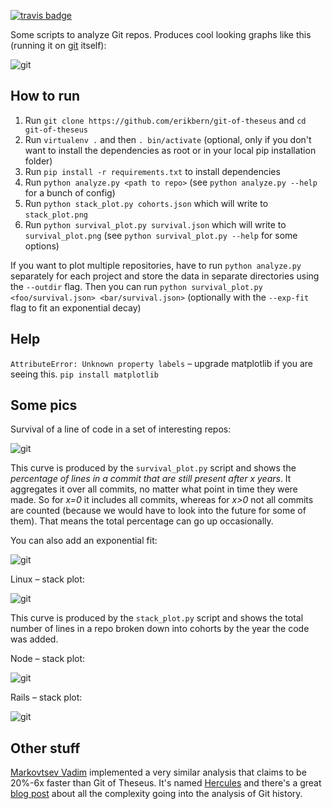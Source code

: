 [![travis badge](https://img.shields.io/travis/erikbern/git-of-theseus/master.svg?style=flat)](https://travis-ci.org/erikbern/git-of-theseus)

Some scripts to analyze Git repos. Produces cool looking graphs like this (running it on [git](https://github.com/git/git) itself):

![git](https://raw.githubusercontent.com/erikbern/git-of-theseus/master/pics/git-git.png)

How to run
----------

1. Run `git clone https://github.com/erikbern/git-of-theseus` and `cd git-of-theseus`
1. Run `virtualenv .` and then `. bin/activate` (optional, only if you don't want to install the dependencies as root or in your local pip installation folder)
1. Run `pip install -r requirements.txt` to install dependencies
1. Run `python analyze.py <path to repo>` (see `python analyze.py --help` for a bunch of config)
1. Run `python stack_plot.py cohorts.json` which will write to `stack_plot.png`
1. Run `python survival_plot.py survival.json` which will write to `survival_plot.png` (see `python survival_plot.py --help` for some options)

If you want to plot multiple repositories, have to run `python analyze.py` separately for each project and store the data in separate directories using the `--outdir` flag. Then you can run `python survival_plot.py <foo/survival.json> <bar/survival.json>` (optionally with the `--exp-fit` flag to fit an exponential decay)

Help
----

`AttributeError: Unknown property labels` – upgrade matplotlib if you are seeing this. `pip install matplotlib`
  
Some pics
---------

Survival of a line of code in a set of interesting repos:

![git](https://raw.githubusercontent.com/erikbern/git-of-theseus/master/pics/git-projects-survival.png)

This curve is produced by the `survival_plot.py` script and shows the *percentage of lines in a commit that are still present after x years*. It aggregates it over all commits, no matter what point in time they were made. So for *x=0* it includes all commits, whereas for *x>0* not all commits are counted (because we would have to look into the future for some of them). That means the total percentage can go up occasionally.

You can also add an exponential fit:

![git](https://raw.githubusercontent.com/erikbern/git-of-theseus/master/pics/git-projects-survival-exp-fit.png)

Linux – stack plot:

![git](https://raw.githubusercontent.com/erikbern/git-of-theseus/master/pics/git-linux.png)

This curve is produced by the `stack_plot.py` script and shows the total number of lines in a repo broken down into cohorts by the year the code was added.

Node – stack plot:

![git](https://raw.githubusercontent.com/erikbern/git-of-theseus/master/pics/git-node.png)

Rails – stack plot:

![git](https://raw.githubusercontent.com/erikbern/git-of-theseus/master/pics/git-rails.png)

Other stuff
-----------

[Markovtsev Vadim](https://twitter.com/tmarkhor) implemented a very similar analysis that claims to be 20%-6x faster than Git of Theseus. It's named [Hercules](https://github.com/src-d/hercules) and there's a great [blog post](https://blog.sourced.tech/post/hercules/) about all the complexity going into the analysis of Git history.
